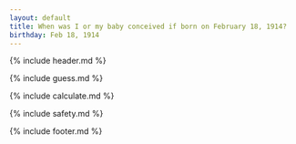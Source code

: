 ```yaml
---
layout: default
title: When was I or my baby conceived if born on February 18, 1914?
birthday: Feb 18, 1914
---
```


{% include header.md %}

{% include guess.md %}

{% include calculate.md %}

{% include safety.md %}

{% include footer.md %}



